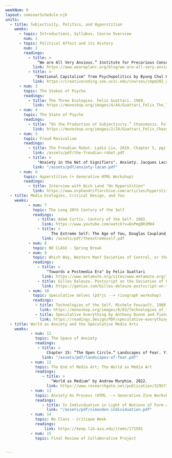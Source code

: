 ```yaml
---
weekNum: 0
layout: seminarSchedule.njk
units: 
  - title: Subjectivity, Politics, and Hyperstition 
    weeks:
      - topic: Introductions, Syllabus, Course Overview
        num: 1
      - topic: Political Affect and its History
        num: 2
        readings:
          - title: > 
              “We are All Very Anxious.” Institute for Precarious Consciousness. 2017.
            link: https://www.weareplanc.org/blog/we-are-all-very-anxious/
          - title: > 
             "Emotional Capitalism" from Psychopolitics by Byung Chul Han. 2014.
            link: https://creativecoding.soe.ucsc.edu/courses/cmpm202_w20/texts/Han_Psychopolitics_2017.pdf    
      - num: 3
        topic: The Stakes of Psyche 
        readings: 
          - title: The Three Ecologies. Felix Guattari. 1989.
            link: https://monoskop.org/images/4/44/Guattari_Felix_The_Three_Ecologies.pdf
      - num: 4
        topic: The State of Psyche 
        readings: 
          - title: “On the Production of Subjectivity.” Chaosmosis. Felix Guattari. 1992.
            link: https://monoskop.org/images/2/24/Guattari_Felix_Chaosmosis_An_Ethico-Aesthetic_Paradigm.pdf
      - num: 5 
        topic: Freud Revivalism
        readings: 
          - title: The Freudian Robot. Lydia Liu, 2010. Chapter 5, pgs 201-248.
            link: /assets/pdf/the-freudian-robot.pdf
          - title: > 
              "Anxiety in the Net of Signifiers". Anxiety. Jacques Lacan, 1970.pgs. 1-16.
            link: "/assets/pdf/anxiety-lacan.pdf"
      - num: 6 
        topic: Hyperstition (+ Generative HTML Workshop)
        readings: 
          - title: Interview with Nick Land "On Hyperstition"
            link: https://www.orphandriftarchive.com/articles/hyperstition-an-introduction/
  - title: Media Ecologies, Critical Design, and You
    weeks: 
          - num: 7
            topic: The Long 20th Century of the Self
            readings: 
              - title: Adam Curtis. Century of the Self. 2002.
                link: https://www.youtube.com/watch?v=DnPmg0R1M04
              - title: > 
                    The Extreme Self: The Age of You, Douglas Coupland, Hans Ulrich Obrist, Shuman Basar, 2021. (see also The Medium is the Massage, Marshall McLuhan Quinton Fiore, 1968).
                link: /assets/pdf/theextremeself.pdf
          - num: 8 
            topic: NO CLASS - Spring Break
          - num: 9
            topic: Which Way, Western Man? Societies of Control, or the Post-Media Era?
            readings:
              - title: > 
                  "Towards a Postmedia Era" by Felix Guattari
                link: https://www.metamute.org/sites/www.metamute.org/files/u1/a-post-media-anthology-mute-books-9781906496944-web-fullbook.pdf
              - title: Gilles Deleuze. Postscript on the Societies of Control, 1992.
                link: https://genius.com/Gilles-deleuze-postscript-on-the-societies-of-control-annotated
          - num: 10
            topic: Speculative Selves (p5*js --> risograph workshop)
            readings: 
             - title: Technologies of the Self, Michele Foucault, 1988
               link: https://monoskop.org/images/0/03/Technologies_of_the_Self_A_Seminar_with_Michel_Foucault.pdf
             - title: Speculative Everything by Anthony Dunne and Fiona Raby, 2015.
               link: https://readings.design/PDF/speculative-everything.pdf 
  - title: World as Anxiety and the Speculative Media Arts  
    weeks:      
           - num: 11
             topic: The Space of Anxiety 
             readings: 
              - title: >
                  Chapter 15: “The Open Circle.” Landscapes of Fear. Yi-Fu Tuan. 1980.
                link: "/assets/pdf/landscapes-of-fear.pdf"
           - num: 12
             topic: The End of Media Art; The World as Media Art
             readings: 
                - title: > 
                    "World as Medium" by Andrew Murphie. 2022. 
                  link: https://www.researchgate.net/publication/329577280_The_World_As_Medium_A_Whiteheadian_Media_Philosophy
           - num: 13
             topic: Anxiety As Process (HTML --> Generative Zine Workshop)
             readings: 
                - title: In Individuation in Light of Notions of Form and Information. Gilbert Simondon. 2021. Introduction + "Anxiety", pg 282-285.
                  link: "/assets/pdf/simondon-individuation.pdf" 
           - num: 14
             topic: No Class - Critique Week
             readings: 
                 link: https://keep.lib.asu.edu/items/171591
           - num: 15
             topic: Final Review of Collaborative Project 
                       

---
```

